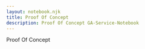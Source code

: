 ```yaml
---
layout: notebook.njk
title: Proof Of Concept
description: Proof Of Concept GA-Service-Notebook
--- 
```

Proof Of Concept
